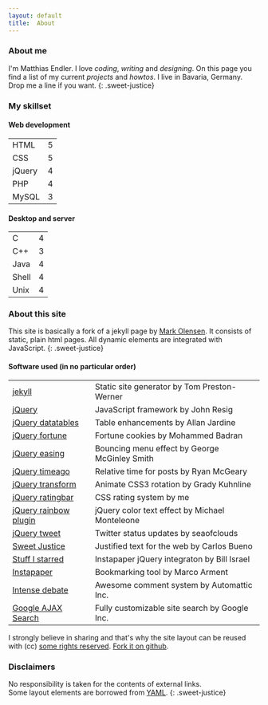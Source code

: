 ```yaml
---
layout: default
title:  About
---
```

<script type="text/javascript">
$(document).ready(function() {
	$('.skills').ratingbar({
		maxRating: 		5,
		wrapperWidth:	115,
		showText: 		false,
		wrapperClass:	"plus_empty",
		innerClass:		"plus_filled"
	});
});
</script>

### About me ###

I'm Matthias Endler. I love *coding*, *writing* and *designing*. On this page you find a list of my current *projects* and *howtos*. I live in Bavaria, Germany. Drop me a line if you want.
{: .sweet-justice}

### My skillset ###

#### Web development ####

<table class="set">
	<tr>
		<td class="descriptions">HTML</td>
		<td class="skills">5</td>		
	</tr>
	<tr>
		<td class="descriptions">CSS</td>
		<td class="skills">5</td>		
	</tr>
	<tr>
		<td class="descriptions">jQuery</td>
		<td class="skills">4</td>		
	</tr>
	<tr>
		<td class="descriptions">PHP</td>
		<td class="skills">4</td>		
	</tr>
	<tr>
		<td class="descriptions">MySQL</td>
		<td class="skills">3</td>		
	</tr>
</table>


#### Desktop and server ####

<table class="set">
	<tr>
		<td class="descriptions">C</td>
		<td class="skills">4</td>		
	</tr>
	<tr>
		<td class="descriptions">C++</td>
		<td class="skills">3</td>		
	</tr>
	<tr>
		<td class="descriptions">Java</td>
		<td class="skills">4</td>		
	</tr>
	<tr>
		<td class="descriptions">Shell</td>
		<td class="skills">4</td>		
	</tr>
	<tr>
		<td class="descriptions">Unix</td>
		<td class="skills">4</td>		
	</tr>
</table>

### About this site ###

This site is basically a fork of a jekyll page by <a href="http://olesenm.github.com">Mark Olensen</a>. It consists of static, plain html pages. All dynamic elements are integrated with JavaScript.
{: .sweet-justice}

#### Software used (in no particular order) ####

<table class="medium set">
	<tr>
		<td><a href="http://jekyllrb.com">jekyll</a></td>
		<td>Static site generator <span class="author">by Tom Preston-Werner</span></td>		
	</tr>
	<tr>
		<td><a href="http://www.jquery.com">jQuery</a></td>
		<td>JavaScript framework <span class="author">by John Resig</span></td>		
	</tr>
	<tr>
		<td><a href="http://www.datatables.net/">jQuery datatables</a></td>
		<td>Table enhancements <span class="author">by Allan Jardine</span></td>		
	</tr>
	<tr>
		<td><a href="http://plugins.jquery.com/project/fortune">jQuery fortune</a></td>
		<td>Fortune cookies <span class="author">by Mohammed Badran</span></td>		
	</tr>
	<tr>
		<td><a href="http://gsgd.co.uk/sandbox/jquery/easing/">jQuery easing</a></td>
		<td>Bouncing menu effect <span class="author">by George McGinley Smith</span></td>		
	</tr>
	<tr>
		<td><a href="http://timeago.yarp.com/">jQuery timeago</a></td>
		<td>Relative time for posts <span class="author">by Ryan McGeary</span></td>		
	</tr>
	<tr>
		<td><a href="http://plugins.jquery.com/project/2d-transform">jQuery transform</a></td>
		<td>Animate CSS3 rotation <span class="author">by Grady Kuhnline</span></td>		
	</tr>
	<tr>
		<td><a href="/projects/ratingbar">jQuery ratingbar</a></td>
		<td>CSS rating system <span class="author">by me</span></td>		
	</tr>
	<tr>
		<td><a href="http://michaelmonteleone.net/">jQuery rainbow plugin</a></td>
		<td>jQuery color text effect <span class="author">by Michael Monteleone</span></td>		
	</tr>
	<tr>
		<td><a href="http://tweet.seaofclouds.com">jQuery tweet</a></td>
		<td>Twitter status updates <span class="author">by seaofclouds</span></td>		
	</tr>
	<tr>
		<td><a href="http://carlos.bueno.org/2010/04/sweet-justice.html">Sweet Justice</a></td>
		<td>Justified text for the web <span class="author">by Carlos Bueno</span></td>		
	</tr>
	<tr>
		<td><a href="http://cubicle17.com/post/521485300/give-me-stuff-i-starred">Stuff I starred</a></td>
		<td>Instapaper jQuery integraton <span class="author">by Bill Israel</span></td>		
	</tr>
	<tr>
		<td><a href="http://www.instapaper.com/">Instapaper</a></td>
		<td>Bookmarking tool <span class="author">by Marco Arment</span></td>		
	</tr>
	<tr>
		<td><a href="http://intensedebate.com/">Intense debate</a></td>
		<td>Awesome comment system <span class="author">by Automattic Inc.</span></td>		
	</tr>
	<tr>
		<td><a href="http://code.google.com/apis/ajaxsearch/">Google AJAX Search</a></td>
		<td>Fully customizable site search <span class="author">by Google Inc.</span></td>
	</tr>
</table>

I strongly believe in sharing and that's why the site layout can be reused with (cc)
<a href="http://creativecommons.org/licenses/by-sa/2.0/">some rights reserved</a>.
<a href="mre.github.com">Fork it on github</a>.

### Disclaimers ###

No responsibility is taken for the contents of external links.<br />
Some layout elements are borrowed from <a href="http://www.yaml.de/en/">YAML</a>.
{: .sweet-justice}

